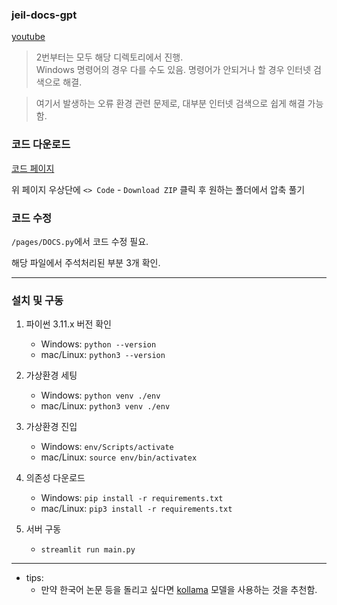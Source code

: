 ### jeil-docs-gpt

[youtube](https://youtu.be/ONHblOZc1iY)

> 2번부터는 모두 해당 디렉토리에서 진행.<br>
> Windows 명령어의 경우 다를 수도 있음. 명령어가 안되거나 할 경우 인터넷 검색으로 해결.

> 여기서 발생하는 오류 환경 관련 문제로, 대부분 인터넷 검색으로 쉽게 해결 가능함.

### 코드 다운로드

[코드 페이지](https://github.com/ga111o/jeil-docs-gpt/tree/main)

위 페이지 우상단에 `<> Code` - `Download ZIP` 클릭 후 원하는 폴더에서 압축 풀기

### 코드 수정

`/pages/DOCS.py`에서 코드 수정 필요.

해당 파일에서 주석처리된 부분 3개 확인.

---

### 설치 및 구동

1. 파이썬 3.11.x 버전 확인

   - Windows: `python --version`
   - mac/Linux: `python3 --version`

2. 가상환경 세팅

   - Windows: `python venv ./env`
   - mac/Linux: `python3 venv ./env`

3. 가상환경 진입

   - Windows: `env/Scripts/activate`
   - mac/Linux: `source env/bin/activatex`

4. 의존성 다운로드

   - Windows: `pip install -r requirements.txt`
   - mac/Linux: `pip3 install -r requirements.txt`

5. 서버 구동
   - `streamlit run main.py`

---

- tips:
  - 만약 한국어 논문 등을 돌리고 싶다면 [kollama](https://huggingface.co/fiveflow/KoLlama-3-8B-Instruct) 모델을 사용하는 것을 추천함.
